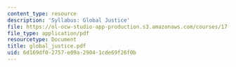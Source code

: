 ```yaml
---
content_type: resource
description: 'Syllabus: Global Justice'
file: https://ol-ocw-studio-app-production.s3.amazonaws.com/courses/17-000j-political-philosophy-global-justice-spring-2003/6d169df02757e09a29041cde69f26f0b_global_justice.pdf
file_type: application/pdf
resourcetype: Document
title: global_justice.pdf
uid: 6d169df0-2757-e09a-2904-1cde69f26f0b
---
```

